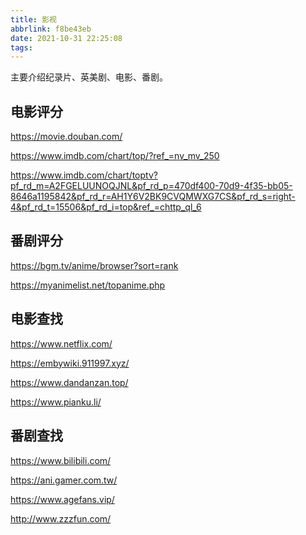```yaml
---
title: 影视
abbrlink: f8be43eb
date: 2021-10-31 22:25:08
tags:
---
```


主要介绍纪录片、英美剧、电影、番剧。
<!-- more -->

## 电影评分

https://movie.douban.com/

https://www.imdb.com/chart/top/?ref_=nv_mv_250

https://www.imdb.com/chart/toptv?pf_rd_m=A2FGELUUNOQJNL&pf_rd_p=470df400-70d9-4f35-bb05-8646a1195842&pf_rd_r=AH1Y6V2BK9CVQMWXG7CS&pf_rd_s=right-4&pf_rd_t=15506&pf_rd_i=top&ref_=chttp_ql_6

## 番剧评分

https://bgm.tv/anime/browser?sort=rank

https://myanimelist.net/topanime.php

## 电影查找

https://www.netflix.com/

https://embywiki.911997.xyz/

https://www.dandanzan.top/

https://www.pianku.li/

## 番剧查找

https://www.bilibili.com/

https://ani.gamer.com.tw/

https://www.agefans.vip/

http://www.zzzfun.com/
